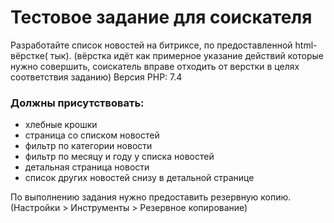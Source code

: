 # Тестовое задание для соискателя
Разработайте список новостей на битриксе, по предоставленной html-вёрстке( тык). (вёрстка идёт как примерное указание действий которые нужно совершить, соискатель вправе отходить от верстки в целях соответствия заданию)
Версия PHP: 7.4

### Должны присутствовать: 
- хлебные крошки
- страница со списком новостей
- фильтр по категории новости
- фильтр по месяцу и году у списка новостей
- детальная страница новости
- список других новостей снизу в детальной странице

По выполнению задания нужно предоставить резервную копию. 
(Настройки > Инструменты > Резервное копирование)
